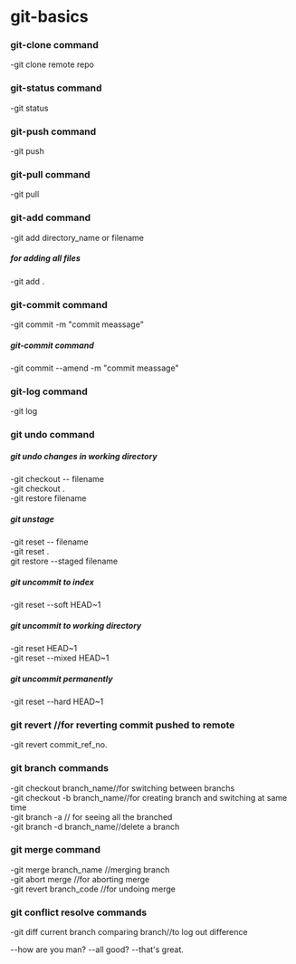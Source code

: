 # git-basics

### git-clone command
-git clone remote repo

### git-status command
-git status


### git-push command
-git push

### git-pull command
-git pull

### git-add command
-git add directory_name or filename
##### for adding all files
-git add .

### git-commit command
-git commit -m "commit meassage"
##### git-commit command
-git commit --amend -m "commit meassage"

### git-log command
-git log

### git undo command
##### git undo changes in working directory
-git checkout -- filename <br/>
-git checkout . <br/>
-git restore filename
##### git unstage
-git reset -- filename <br/>
-git reset . <br/>
git restore --staged filename
##### git uncommit to index
-git reset --soft HEAD~1
##### git uncommit to working directory
-git reset HEAD&#126;1 <br/>
-git reset --mixed HEAD~1
##### git uncommit permanently
-git reset --hard HEAD~1

### git revert //for reverting commit pushed to remote
-git revert commit_ref_no.

### git branch commands
-git checkout branch_name//for switching between branchs <br/>
-git checkout -b branch_name//for creating branch and switching at same time <br/>
-git branch -a // for seeing all the branched <br/>
-git branch -d branch_name//delete a branch

### git merge command
-git merge branch_name //merging branch <br/>
-git abort merge //for aborting merge <br/>
-git revert branch_code //for undoing merge

### git conflict resolve commands
-git diff current branch comparing branch//to log out difference

--how are you man?
--all good?
--that's great.





